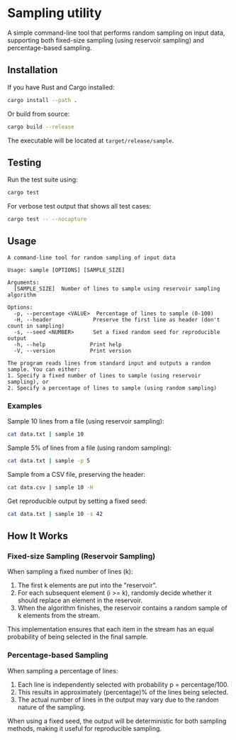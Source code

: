 # Sampling utility

A simple command-line tool that performs random sampling on input data, supporting both fixed-size sampling (using reservoir sampling) and percentage-based sampling.

## Installation

If you have Rust and Cargo installed:

```bash
cargo install --path .
```

Or build from source:

```bash
cargo build --release
```

The executable will be located at `target/release/sample`.

## Testing

Run the test suite using:

```bash
cargo test
```

For verbose test output that shows all test cases:

```bash
cargo test -- --nocapture
```

## Usage

```
A command-line tool for random sampling of input data

Usage: sample [OPTIONS] [SAMPLE_SIZE]

Arguments:
  [SAMPLE_SIZE]  Number of lines to sample using reservoir sampling algorithm

Options:
  -p, --percentage <VALUE>  Percentage of lines to sample (0-100)
  -H, --header             Preserve the first line as header (don't count in sampling)
  -s, --seed <NUMBER>      Set a fixed random seed for reproducible output
  -h, --help              Print help
  -V, --version           Print version

The program reads lines from standard input and outputs a random sample. You can either:
1. Specify a fixed number of lines to sample (using reservoir sampling), or
2. Specify a percentage of lines to sample (using random sampling)
```

### Examples

Sample 10 lines from a file (using reservoir sampling):

```bash
cat data.txt | sample 10
```

Sample 5% of lines from a file (using random sampling):

```bash
cat data.txt | sample -p 5
```

Sample from a CSV file, preserving the header:

```bash
cat data.csv | sample 10 -H
```

Get reproducible output by setting a fixed seed:

```bash
cat data.txt | sample 10 -s 42
```

## How It Works

### Fixed-size Sampling (Reservoir Sampling)

When sampling a fixed number of lines (k):

1. The first k elements are put into the "reservoir".
2. For each subsequent element (i >= k), randomly decide whether it should replace an element in the reservoir.
3. When the algorithm finishes, the reservoir contains a random sample of k elements from the stream.

This implementation ensures that each item in the stream has an equal probability of being selected in the final sample.

### Percentage-based Sampling

When sampling a percentage of lines:

1. Each line is independently selected with probability p = percentage/100.
2. This results in approximately (percentage)% of the lines being selected.
3. The actual number of lines in the output may vary due to the random nature of the sampling.

When using a fixed seed, the output will be deterministic for both sampling methods, making it useful for reproducible sampling.
